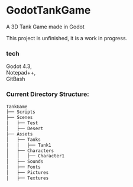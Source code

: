 # GodotTankGame
A 3D Tank Game made in Godot  

This project is unfinished, it is a work in progress.
  
### tech  
Godot 4.3,  
Notepad++,  
GitBash  
  
### Current Directory Structure:  
```markdown
TankGame
├── Scripts
├── Scenes
│   ├── Test
│   ├── Desert
├── Assets
│   ├── Tanks
│   │   ├── Tank1
│   ├── Characters
│   │   ├── Character1
│   ├── Sounds
│   ├── Fonts
│   ├── Pictures
│   ├── Textures
```

